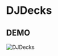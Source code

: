 # DJDecks

## DEMO 
![DJDecks](https://user-images.githubusercontent.com/75065469/174426015-2e10ea66-df57-4a42-bc0b-92532712c6dc.gif)



